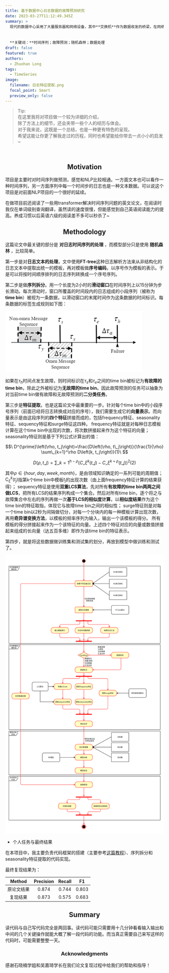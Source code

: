 ```yaml
---
title: 基于数据中心日志数据的故障预测研究
date: 2023-03-27T11:12:49.345Z
summary: >
  现代的数据中心采用了大量服务器和网络设备，其中**交换机**作为数据收发的桥梁，在网络中发挥着重要作用。但在大型数据中心，交换机发生故障非常常见，如果不能被及时处理，会带来巨大的损失。因此**故障的检测**非常重要。现有的容错方案多为故障发生后再处理故障，而本项目旨在通过分析交换机系统**日志时间序列**，**建立机器学习模型主动预测故障**，以便于数据中心管理者在故障发生之前就能将故障预先排除。在本项目中，我参与到一个四人小组中，主要的任务是复现一篇该领域的论文：*PreFix: Switch Failure Prediction in Datacenter Networks*.


  **关键词：**时间序列；故障预测；随机森林；数据处理
draft: false
featured: true
authors:
  - Zhuohan Long
tags:
  - TimeSeries
image:
  filename: 日志特征提取.png
  focal_point: Smart
  preview_only: false
---
```

> Tip: \
> 在这里我将对项目做一个较为详细的介绍，\
> 除了方法上的细节，还会夹带一些个人的经历与体会。\
> 对于我来说，这既是一个总结，也是一种更有特色的呈现。\
> 希望这能让你更了解我走过的历程，同时也希望能给你带去一点小小的启发~
<br/>

<h2 style="text-align:center;">Motivation</h2>
项目是主要时对时间序列做预测，感觉和NLP比较相通。一方面文本也可以看作一种时间序列，另一方面序列中每一个时间步的日志也是一种文本数据。可以说这个项目是对前面NLP项目的一个很好的延续。

在做项目前还阅读了一些用transformer解决时间序列问题的英文论文，在阅读时我仅在单词级别查询翻译，虽然读的速度很慢，但能感觉到自己英语阅读能力的提高。养成习惯以后英语六级的阅读差不多可以秒杀了~

<h2 style="text-align:center;">Methodology</h2>

这篇论文中最关键的部分是 **对日志时间序列的处理** ，而模型部分只是使用 **随机森林** ，比较简单。

第一步是对**日志文本的处理**，文中使用**FT-tree**这种日志解析方法来从非结构化的日志文本中提取出统一的模板，再对模板做**序号编码**，以序号作为模板的表示。于是可以将按时间顺序排列的日志序列转换成一个序号序列。

第二步是做**序列拆分**。用一个长度为2小时的**滑动窗口**在时间序列上以15分钟为步长滑动。每次滑动时，窗口所覆盖的时间段内的日志组成的小段序列（被称为**time bin**）被视为一条数据，以滑动窗口的末尾时间作为这条数据的时间标识。每条数据的标签生成规则如下图：

![生成数据标签](生成数据标签.png "每条数据的标签生成规则")

如果在$\tau_h$时间点发生故障，则时间标识在$\tau_s$和$\tau_e$之间的time bin被标记为**有故障的time bin**，除此之外被标记为**无故障的time bin**。因此故障预测的任务可以抽象为对当前time bin做有故障和无故障预测的**二分类任务**。

第三步是**特征提取**，也是这篇论文中最重要的一步。针对每个time bin中的小段序号序列（前面已经将日志转换成对应的序号），我们需要生成它的**向量表示**。而向量表示是由这段序列的**四个特征**拼接而成的，包括frequency特征、seasonality特征、sequency特征和surge特征这四种。
frequency特征就是对每种日志模板计算在这个time bin中出现的次数，将次数拼接起来作为这个特征的向量；
seasonality特征则是基于下列公式计算出的值：

$$\
D^{\prime}\left(\rho, t_j\right)=\frac{D\left(\rho, t\_j\right)}{\frac{1}{\rho} \sum\_{k=1}^\rho D\left(k, t_j\right)}(1)\
$$

$$\
D ( \rho , t \_ { j } ) = \sum \_ { k = 1 } ^ { h - \rho } ( C \_ { \xi } ^ { k } ( t \_ { j } ) - C \_ { \xi } ^ { k + \rho } ( t \_ { j } ) ) ^ { 2 }(2)\
$$

其中$\rho \in \{ hour, day, week, month\}$，是由领域知识确定的一系列可能的周期值；$\mathrm{C}^{k}_{\xi}\left(t_j\right)$指第k个time bin中模板$t_j$的出现次数（由上面frequency特征计算的结果获得）；
sequency特征是使用**双重LCS算法**，先对所有**有故障的time bin两两之间做LCS**，把所有LCS的结果序列构成一个集合。然后对所有time bin，逐个将之与故障集合中左右的序列再做一次**基于LCS的相似度计算**，以**相似度结果**作为这个time bin的特征取指，体现它与故障time bin之间的相似性；
surge特征则是对每一个time bin以2秒为间隔做切分，对每一个分块内的每一种模板计算出现次数，再用**奇异谱变换方法**，以模板的频率序列为输入，输出一个该模板的得分。
所有模板的得分拼接起来作为一个该特征的向量。上述四个特征对应的向量或数值拼接起来组成的长向量（达五百多维）即作为该time bin的特征表示。

第四步，就是将这些数据做训练集和测试集的划分，再放到模型中做训练和测试了。

![项目总体框架图](项目总体框架图.png "项目总体框架图")

* 个人任务与最终结果

在本项目中，我主要负责代码框架的搭建（主要参考[这篇教程](https://github.com/chenyuntc/pytorch-book/blob/master/chapter06-best_practice/PyTorch%E5%AE%9E%E6%88%98%E6%8C%87%E5%8D%97.md)）、序列拆分和seasonality特征提取的代码实现。

最终复现结果为：
<div style="text-align:center;">

| Method | Precision | Recall | F1    |
| ------ | --------- | ------ | ----- |
| 原论文结果  | 0.874     | 0.744  | 0.803 |
| 复现结果   | 0.873     | 0.575  | 0.683 |
  
</div>

<h2 style="text-align:center;">Summary</h2>
读代码与自己写代码完全是两回事。读代码可能只需要用十几分钟看看输入输出和中间的几个关键操作就能大概了解一段代码的功能。而当真正需要自己来写这样的代码时，可能需要整整一天。


<h3 style="text-align:center;">Acknowledgments</h3>
感谢石晓楠学姐和吴嘉琦学长在我们论文复现过程中给我们的帮助和指导！
